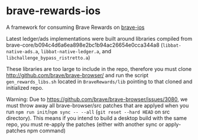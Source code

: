 # brave-rewards-ios

A framework for consuming Brave Rewards on [brave-ios](https://github.com/brave/brave-ios)

Latest ledger/ads implementations were built around libraries compiled from brave-core/b094c4d6a6ea898e2bc1b94ac26654e0cca344a8 (`libbat-native-ads.a`, `libbat-native-ledger.a`, and `libchallenge_bypass_ristretto.a`)

These libraries are too large to include in the repo, therefore you must clone http://github.com/brave/brave-browser/ and run the script `gen_rewards_libs.sh` located in `BraveRewards/lib` pointing to that cloned and initialized repo.

Warning: Due to https://github.com/brave/brave-browser/issues/3080, we must throw away all brave-browser/src patches that are applyed when you run `npm run init`/`npm sync -- --all` (`git reset --hard HEAD` on src directory). This means if you intend to build a desktop build with the same repo, you must re-apply the patches (either with another sync or apply-patches npm command)
